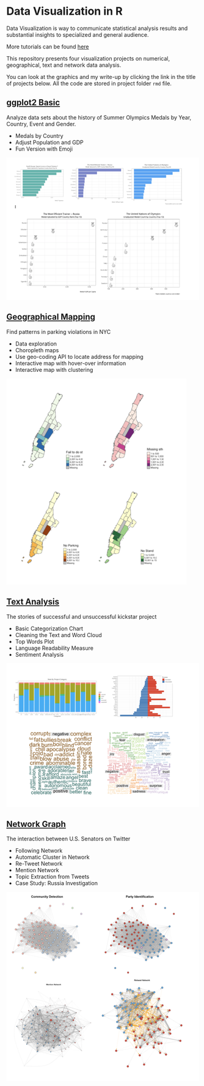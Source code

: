 # Data Visualization in R
Data Visualization is way to communicate statistical analysis results and substantial insights to specialized and general audience.

More tutorials can be found [here](https://yidatadive.com/docs/visualizationr/)

This repository presents four visualization projects on numerical, geographical, text and network data analysis.

You can look at the graphics and my write-up by clicking the link in the title of projects below. All the code are stored in project folder `rmd` file.

## [ggplot2 Basic](https://yialpha.github.io/data-visualization-r/ggplot2-basics/)

Analyze data sets about the history of Summer Olympics Medals by Year, Country, Event and Gender.

- Medals by Country
- Adjust Population and GDP
- Fun Version with Emoji

![1](thumbnails/1.png)

## [Geographical Mapping](https://yialpha.github.io/data-visualization-r/geo-mapping/)

Find patterns in parking violations in NYC

- Data exploration
- Choropleth maps
- Use geo-coding API to locate address for mapping
- Interactive map with hover-over information
- Interactive map with clustering

![2](thumbnails/2.png)



## [Text Analysis](https://yialpha.github.io/data-visualization-r/visualize-text/)

The stories of successful and unsuccessful kickstar project

- Basic Categorization Chart
- Cleaning the Text and Word Cloud
- Top Words Plot
- Language Readability Measure
- Sentiment Analysis

![3](thumbnails/3.png)

## [Network Graph](https://yialpha.github.io/data-visualization-r/network-graph/) 

The interaction between U.S. Senators on Twitter

- Following Network
- Automatic Cluster in Network
- Re-Tweet Network
- Mention Network
- Topic Extraction from Tweets
- Case Study: Russia Investigation

![4](thumbnails/4.png)